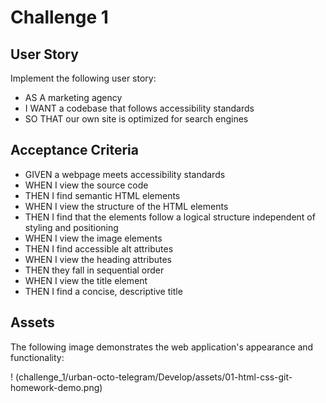 # Challenge 1

## **User Story**

Implement the following user story:

* AS A marketing agency
* I WANT a codebase that follows accessibility standards
* SO THAT our own site is optimized for search engines

## Acceptance Criteria

* GIVEN a webpage meets accessibility standards
* WHEN I view the source code
* THEN I find semantic HTML elements
* WHEN I view the structure of the HTML elements
* THEN I find that the elements follow a logical structure independent of styling and positioning
* WHEN I view the image elements
* THEN I find accessible alt attributes
* WHEN I view the heading attributes
* THEN they fall in sequential order
* WHEN I view the title element
*   THEN I find a concise, descriptive title

## Assets

The following image demonstrates the web application's appearance and functionality:

! (challenge_1/urban-octo-telegram/Develop/assets/01-html-css-git-homework-demo.png)

